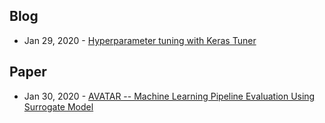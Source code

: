 ## Blog
- Jan 29, 2020 - [Hyperparameter tuning with Keras Tuner](https://blog.tensorflow.org/2020/01/hyperparameter-tuning-with-keras-tuner.html?linkId=81371017)

## Paper
- Jan 30, 2020 - [AVATAR -- Machine Learning Pipeline Evaluation Using Surrogate Model](https://arxiv.org/abs/2001.11158)